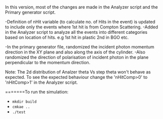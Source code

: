 In this version, most of the changes are made in the Analyzer script and the Primary generator script.

-Definition of nHit variable (to calculate no. of Hits in the event) is updated to include only the events where 1st hit is from Compton Scattering.
-Added in the Analyzer script to analyze all the events into different categories based on location of hits. e.g 1st hit in plastic 2nd in BGO etc.

-In the primary generator file, randomized the incident photon momentum direction in the XY plane and also along the axis of the cylinder.
-Also randomized the direction of polarisation of incident photon in the plane perpendicular to the momentum direction.

Note: The 2d distribution of Analzer theta Vs step theta won't behave as expected. To see the expected behaviour change the 'nHitComp>0' to 'nHitComp>1' in the Analyzer script.

=======To run the simulation:
- `mkdir build`
- `cmkae ..`
- `./test`
